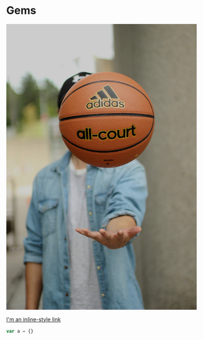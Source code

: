 # Gems

![Alternative text](name.jpg)

[I'm an inline-style link](https://www.google.com)

```js 
var a = {}
```